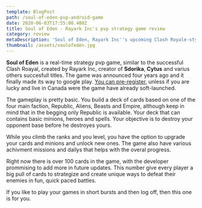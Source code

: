 ```yaml
---
template: BlogPost
path: /soul-of-eden-pvp-android-game
date: 2020-06-03T17:55:08.408Z
title: Soul of Eden - Rayark Inc's pvp strategy game review
category: review
metaDescription: 'Soul of Eden, Rayark Inc''s upcoming Clash Royale-style strategy game, review.'
thumbnail: /assets/soulofeden.jpg
---
```

**Soul of Eden** is a real-time strategy pvp game, similar to the successful Clash Roayal, created by Rayark Inc, creator of **Sdorika**, **Cytus** and varius others succesfull titles. The game was announced four years ago and it finally made its way to google play. [You can pre-register](https://play.google.com/store/apps/details?id=com.rayark.rush), unless if you are lucky and live in Canada were the game have already soft-launched. 

The gameplay is pretty basic. You build a deck of cards based on one of the four main faction, Republic, Aliens, Beasts and Empire, although keep in mind that in the begging only Republic is available. Your deck that can contains basic minions, heroes and spells. Your objective is to destroy your opponent base before he destroyes yours.

While you climb the ranks and you level, you have the option to upgrade your cards and minions and unlock new ones. The game also have various achivment missions and dailys that helps with the overal progress.

Right now there is over 100 cards in the game, with the developer prommising to add more in future updates. This number give every player a big pull of cards to strategize and create unique ways to defeat their enemies in fun, quick paced battles. 

If you like to play your games in short bursts and then log off, then this one is for you.
